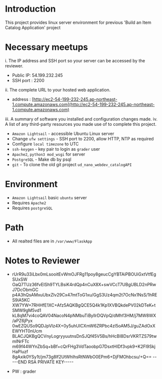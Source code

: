# Introduction

This project provides linux server environment for previous 'Build an Item Catalog Application' project

# Necessary meetups

i. The IP address and SSH port so your server can be accessed by the reviewer.
 * Public IP: 54.199.232.245
 * SSH port : 2200

ii. The complete URL to your hosted web application.
 * address : [http://ec2-54-199-232-245.ap-northeast-1.compute.amazonaws.com](http://ec2-54-199-232-245.ap-northeast-1.compute.amazonaws.com)
 
iii. A summary of software you installed and configuration changes made.
iv. A list of any third-party resources you made use of to complete this project.
 * `Amazon Lightsail` - accessible Ubuntu Linux server
 * Change `ufw settings` - SSH port to 2200, allow HTTP, NTP as required
 * Configure `local timezone` to UTC
 * `ssh-keygen` - key pair to login as `grader` user
 * `Apache2`, `python3 mod_wsgi` for server
 * `PostgreSQL` - Make db by psql
 * `git` - To clone the old git project `ud_nano_webdev_catalogAPI`

# Environment

* `Amazon Lightsail` basic `ubuntu` server
* Requires `Apache2`
* Requires `postgreSQL`

# Path

* All realted files are in `/var/www/FlaskApp`

# Notes to Reviewer

* rUrR9u33iLbx0mLsooitEvWmOJFRg11poy8geucCgYBTAiPBOUiGxtVtfEgSUxSW
OaQ7TUz36fvEISh9TYLBsiK4rdQp4nCuX8X+swVCcT7UBgUBLD2nPRwJ7DcObmGC
p4A3hQsAMxuUbxZlv29Cx47mtToG1xu/GgS3Uz4qm2t7OcNx1NsS/1hRES9iA5KC
XW7YW+7RHHfE1XC+Afz5AQKBgQCE5Q4k1Kp1XVBQkdePV02kDTeK+tSMW9gM5vd1
kL8qM7vi4coQAV04NacoN4pNMbuTiByllrDQVpQ/dMhf3HM/j7MW8WX/aPZ6jPyx
0wEZQUSo9QDJpVIz4X+0y5uhUICXmW6ZRPbc4zl5oAM5J/guZAdOxXEWYHT0nUcm
BLACJQKBgQCVnyLogryyuutnsDnSJQf45V5Bs/hHcBI8DsrVKRTZS79twmlNrFTc
m69f44WYnZbSq+bBf+cQrFHg3VdTaoobpG7DsxtHIDf3vpk9+K2Fl9SkjHaPIuzf
8gAxik0YSy1t/jm73g8lf2UtWhIhsRtNWbO0EPm6+DjFMOhbcsu/+Q==
-----END RSA PRIVATE KEY-----

* PW : grader
